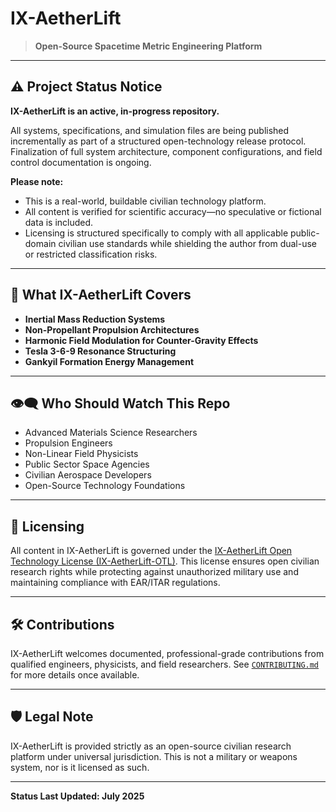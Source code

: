 # IX-AetherLift

> **Open-Source Spacetime Metric Engineering Platform**

---

## ⚠️ Project Status Notice

**IX-AetherLift is an active, in-progress repository.**

All systems, specifications, and simulation files are being published incrementally as part of a structured open-technology release protocol. Finalization of full system architecture, component configurations, and field control documentation is ongoing.

**Please note:**
- This is a real-world, buildable civilian technology platform.  
- All content is verified for scientific accuracy—no speculative or fictional data is included.  
- Licensing is structured specifically to comply with all applicable public-domain civilian use standards while shielding the author from dual-use or restricted classification risks.  

---

## 🧩 What IX-AetherLift Covers

- **Inertial Mass Reduction Systems**  
- **Non-Propellant Propulsion Architectures**  
- **Harmonic Field Modulation for Counter-Gravity Effects**  
- **Tesla 3-6-9 Resonance Structuring**  
- **Gankyil Formation Energy Management**  

---

## 👁️‍🗨️ Who Should Watch This Repo

- Advanced Materials Science Researchers  
- Propulsion Engineers  
- Non-Linear Field Physicists  
- Public Sector Space Agencies  
- Civilian Aerospace Developers  
- Open-Source Technology Foundations  

---

## 📜 Licensing

All content in IX-AetherLift is governed under the [IX-AetherLift Open Technology License (IX-AetherLift-OTL)](LICENSE). This license ensures open civilian research rights while protecting against unauthorized military use and maintaining compliance with EAR/ITAR regulations.

---

## 🛠️ Contributions

IX-AetherLift welcomes documented, professional-grade contributions from qualified engineers, physicists, and field researchers. See [`CONTRIBUTING.md`](CONTRIBUTING.md) for more details once available.

---

## 🛡️ Legal Note

IX-AetherLift is provided strictly as an open-source civilian research platform under universal jurisdiction. This is not a military or weapons system, nor is it licensed as such.

---

**Status Last Updated: July 2025**
